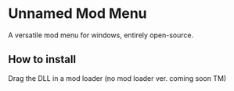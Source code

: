 # Unnamed Mod Menu
A versatile mod menu for windows, entirely open-source.

## How to install
Drag the DLL in a mod loader (no mod loader ver. coming soon TM)
